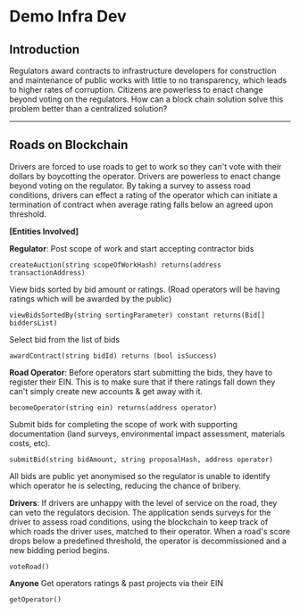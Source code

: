 Demo Infra Dev
=============

Introduction
-----------------
Regulators award contracts to infrastructure developers for construction and maintenance of public works with little to no transparency, which leads to higher rates of corruption. Citizens are powerless to enact change beyond voting on the regulators.  How can a block chain solution solve this problem better than a centralized solution?

-------------------------------------------------------------------------------------

Roads on Blockchain
-----------------------------

Drivers are forced to use roads to get to work so they can't vote with their dollars by boycotting the operator. Drivers are powerless to enact change beyond voting on the regulator.  By taking a survey to assess road conditions, drivers can effect a rating of the operator which can initiate a termination of contract when average rating falls below an agreed upon threshold.

**[Entities Involved]**

**Regulator**:
Post scope of work and start accepting contractor bids
```
createAuction(string scopeOfWorkHash) returns(address transactionAddress)
```
View bids sorted by bid amount or ratings. (Road operators will be having ratings which will be awarded by the public)
```
viewBidsSortedBy(string sortingParameter) constant returns(Bid[] biddersList)
```
Select bid from the list of bids
```
awardContract(string bidId) returns (bool isSuccess)
```   

**Road Operator**:
Before operators start submitting the bids, they have to register their EIN. This is to make sure that if there ratings fall down they can't simply create new accounts & get away with it.
```
becomeOperator(string ein) returns(address operator)
```

Submit bids for completing the scope of work with supporting documentation (land surveys, environmental impact assessment, materials costs, etc).
```
submitBid(string bidAmount, string proposalHash, address operator)
```
All bids are public yet anonymised so the regulator is unable to identify which operator he is selecting, reducing the chance of bribery.

**Drivers**:
If drivers are unhappy with the level of service on the road, they can veto the regulators decision.
The application sends surveys for the driver to assess road conditions, using the blockchain to keep track of which roads the driver uses, matched to their operator. When a road's score drops below a predefined threshold, the operator is decommissioned and a new bidding period begins.
```
voteRoad()
```

**Anyone**
Get operators ratings & past projects via their EIN
```
getOperator()
```
